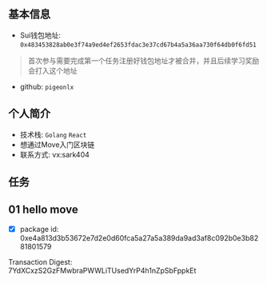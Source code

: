 ## 基本信息
- Sui钱包地址: `0x483453828ab0e3f74a9ed4ef2653fdac3e37cd67b4a5a36aa730f64db0f6fd51`
> 首次参与需要完成第一个任务注册好钱包地址才被合并，并且后续学习奖励会打入这个地址
- github: `pigeonlx`

## 个人简介
- 技术栈: `Golang` `React`
- 想通过Move入门区块链
- 联系方式: vx:sark404

## 任务

##   01 hello move  
- [x] package id: 0xe4a813d3b53672e7d2e0d60fca5a27a5a389da9ad3af8c092b0e3b8281801579

Transaction Digest: 7YdXCxzS2GzFMwbraPWWLiTUsedYrP4h1nZpSbFppkEt
